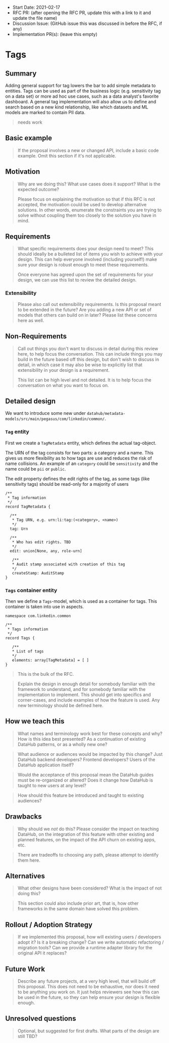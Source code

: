 - Start Date: 2021-02-17
- RFC PR: (after opening the RFC PR, update this with a link to it and update the file name)
- Discussion Issue: (GitHub issue this was discussed in before the RFC, if any)
- Implementation PR(s): (leave this empty)

# Tags

## Summary

Adding general support for tag lowers the bar to add simple metadata to entities. Tags can be used as part of the
business logic (e.g. sensitivity tag on a data set) or more ad hoc use cases, such as a data analyst's favorite
dashboard. A general tag implementation will also allow us to define and search based on a new kind relationship, like
which datasets and ML models are marked to contain PII data.

> needs work

## Basic example

> If the proposal involves a new or changed API, include a basic code example. Omit this section if it's not applicable.

## Motivation

> Why are we doing this? What use cases does it support? What is the expected outcome?
>
> Please focus on explaining the motivation so that if this RFC is not accepted, the motivation could be used to develop
> alternative solutions. In other words, enumerate the constraints you are trying to solve without coupling them too
> closely to the solution you have in mind.

## Requirements

> What specific requirements does your design need to meet? This should ideally be a bulleted list of items you wish to
> achieve with your design. This can help everyone involved (including yourself!) make sure your design is robust enough
> to meet these requirements.
>
> Once everyone has agreed upon the set of requirements for your design, we can use this list to review the detailed
> design.

### Extensibility

> Please also call out extensibility requirements. Is this proposal meant to be extended in the future? Are you adding a
> new API or set of models that others can build on in later? Please list these concerns here as well.

## Non-Requirements

> Call out things you don't want to discuss in detail during this review here, to help focus the conversation. This can
> include things you may build in the future based off this design, but don't wish to discuss in detail, in which case
> it may also be wise to explicitly list that extensibility in your design is a requirement.
>
> This list can be high level and not detailed. It is to help focus the conversation on what you want to focus on.

## Detailed design

We want to introduce some new under `datahub/metadata-models/src/main/pegasus/com/linkedin/common/`.

### `Tag` entity

First we create a `TagMetadata` entity, which defines the actual tag-object.

The URN of the tag consists for two parts: a category and a name. This gives us more flexibility as to how tags are use
and reduces the risk of name collisions. An example of an `category` could be `sensitivity` and the name could be `pii`
or `public`.

The edit property defines the edit rights of the tag, as some tags (like sensitivity tags) should be read-only for a
majority of users

```
/**
 * Tag information
 */
record TagMetadata {

  /**
   * Tag URN, e.g. urn:li:tag:(<category>, <name>)
   */
  tag: Urn

  /**
   * Who has edit rights. TBD
   */
  edit: union[None, any, role-urn]

   /**
   * Audit stamp associated with creation of this tag
   */
   createStamp: AuditStamp
}
```

### `Tags` container entity

Then we define a `Tags`-model, which is used as a container for tags. This container is taken into use in aspects.

```
namespace com.linkedin.common

/**
 * Tags information
 */
record Tags {

   /**
   * List of tags
   */
   elements: array[TagMetadata] = [ ]
}
```

> This is the bulk of the RFC.

> Explain the design in enough detail for somebody familiar with the framework to understand, and for somebody familiar
> with the implementation to implement. This should get into specifics and corner-cases, and include examples of how the
> feature is used. Any new terminology should be defined here.

## How we teach this

> What names and terminology work best for these concepts and why? How is this idea best presented? As a continuation of
> existing DataHub patterns, or as a wholly new one?

> What audience or audiences would be impacted by this change? Just DataHub backend developers? Frontend developers?
> Users of the DataHub application itself?

> Would the acceptance of this proposal mean the DataHub guides must be re-organized or altered? Does it change how
> DataHub is taught to new users at any level?

> How should this feature be introduced and taught to existing audiences?

## Drawbacks

> Why should we _not_ do this? Please consider the impact on teaching DataHub, on the integration of this feature with
> other existing and planned features, on the impact of the API churn on existing apps, etc.

> There are tradeoffs to choosing any path, please attempt to identify them here.

## Alternatives

> What other designs have been considered? What is the impact of not doing this?

> This section could also include prior art, that is, how other frameworks in the same domain have solved this problem.

## Rollout / Adoption Strategy

> If we implemented this proposal, how will existing users / developers adopt it? Is it a breaking change? Can we write
> automatic refactoring / migration tools? Can we provide a runtime adapter library for the original API it replaces?

## Future Work

> Describe any future projects, at a very high level, that will build off this proposal. This does not need to be
> exhaustive, nor does it need to be anything you work on. It just helps reviewers see how this can be used in the
> future, so they can help ensure your design is flexible enough.

## Unresolved questions

> Optional, but suggested for first drafts. What parts of the design are still TBD?

